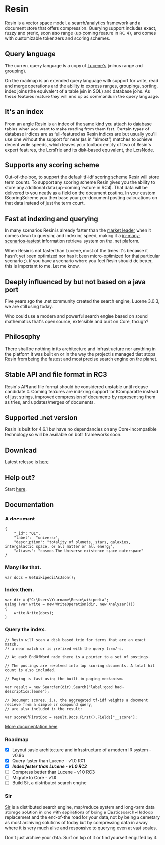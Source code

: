 # Resin
Resin is a vector space model, a search/analytics framework and a document store that offers compression. Querying support includes exact, fuzzy and prefix, soon also range (up-coming feature in RC 4), and comes with customizable tokenizers and scoring schemes. 

## Query language
The current query language is a copy of [Lucene's](https://lucene.apache.org/core/2_9_4/queryparsersyntax.html) (minus range and grouping). 

On the roadmap is an extended query language with support for write, read and merge operations and the ability to express ranges, groupings, sorting, index joins (the equivalent of a table join in SQL) and database joins. As these features mature they will end up as commands in the query language. 

## It's an index
From an angle Resin is an index of the same kind you attach to database tables when you want to make reading from them fast. Certain types of database indices are as full-featured as Resin indices are but usually you'll use one without the support for near (as in "almost") matches to achieve decent write speeds, which leaves your toolbox empty of two of Resin's expert features, the LcrsTrie and its disk-based equivalent, the LcrsNode.

## Supports any scoring scheme
Out-of-the-box, to support the default tf-idf scoring scheme Resin will store term counts. To support any scoring scheme Resin gives you the ability to store any additional data (up-coming feature in RC4). That data will be delivered to you neatly as a field on the document posting. In your custom IScoringScheme you then base your per-document posting calculations on that data instead of just the term count.

## Fast at indexing and querying
In many scenarios Resin is already faster than the [market leader](https://lucenenet.apache.org/) when it comes down to querying and indexing speed, making it a [in-many-scenarios-fastest](https://github.com/kreeben/resin/wiki/Lucene-vs-Resin-1.0-RC2) information retrieval system on the .net plaform. 

When Resin is not faster than Lucene, most of the times it's because it hasn't yet been optimized nor has it been micro-optimized for that particular scenario ;). If you have a scenario where you feel Resin should do better, this is important to me. Let me know.

## Deeply influenced by but not based on a java port
Five years ago the .net community created the search engine, Lucene 3.0.3, we are still using today.

Who could use a modern and powerful search engine based on sound mathematics that's open source, extensible and built on Core, though?

## Philosophy

There shall be nothing in its architecture and infrastructure nor anything in the platform it was built on or in the way the project is managed that stops Resin from being the fastest and most precise search engine on the planet.

## Stable API and file format in RC3
Resin's API and file format should be considered unstable until release candidate 3. Coming features are indexing support for IComparable instead of just strings, improved compression of documents by representing them as tries, and updates/merges of documents.

## Supported .net version
Resin is built for 4.6.1 but have no dependancies on any Core-incompatible technology so will be available on both frameworks soon.

## Download
Latest release is [here](https://github.com/kreeben/resin/releases/latest)

## Help out?
Start [here](https://github.com/kreeben/resin/issues).

## Documentation
### A document.

	{
		"_id": "Q1",
		"label":  "universe",
		"description": "totality of planets, stars, galaxies, intergalactic space, or all matter or all energy",
		"aliases": "cosmos The Universe existence space outerspace"
	}

### Many like that.
	
	var docs = GetWikipediaAsJson();

### Index them.

	var dir = @"C:\Users\Yourname\Resin\wikipedia";
	using (var write = new WriteOperation(dir, new Analyzer()))
	{
		write.Write(docs);
	}

### Query the index.
<a name="inproc" id="inproc"></a>

	// Resin will scan a disk based trie for terms that are an exact match,
	// a near match or is prefixed with the query term/-s.
	
	// At each EndOfWord node there is a pointer to a set of postings.
		
	// The postings are resolved into top scoring documents. A total hit count is also included.
	
	// Paging is fast using the built-in paging mechanism.
	
	var result = new Searcher(dir).Search("label:good bad~ description:leone");
	
	// Document scores, i.e. the aggregated tf-idf weights a document recieve from a simple or compound query,
	// are also included in the result:
	
	var scoreOfFirstDoc = result.Docs.First().Fields["__score"];

[More documentation here](https://github.com/kreeben/resin/wiki). 

### Roadmap

- [x] Layout basic architecture and infrastructure of a modern IR system - v0.9b
- [x] Query faster than Lucene - v1.0 RC1
- [x] ___Index faster than Lucene - v1.0 RC2___
- [ ] Compress better than Lucene - v1.0 RC3
- [ ] Migrate to Core - v1.0
- [ ] Build Sir, a distributed search engine

### Sir

[Sir](https://github.com/kreeben/sir) is a distributed search engine, map/reduce system and long-term data storage solution in one with aspirations of being a Elasticsearch+Hadoop replacement and the end-of-the road for your data, not by being a cemetary as most archiving solutions of today but by compressing data in a way where it is very much alive and responsive to querying even at vast scales. 

Don't just archive your data. Surf on top of it or find yourself engulfed by it.
